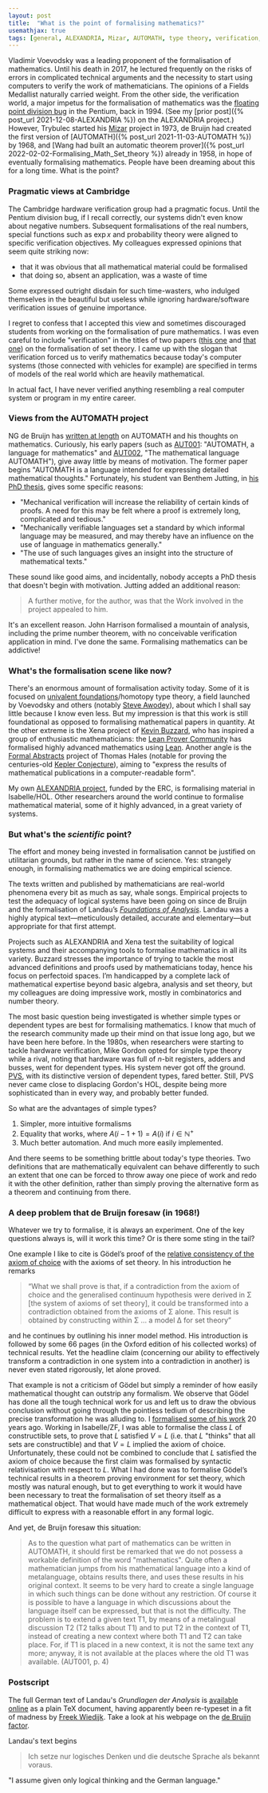 ```yaml
---
layout: post
title:  "What is the point of formalising mathematics?"
usemathjax: true 
tags: [general, ALEXANDRIA, Mizar, AUTOMATH, type theory, verification, NG de Bruijn, MJC Gordon, Kurt Gödel, formalised mathematics]
---
```


Vladimir Voevodsky was a leading proponent of the formalisation of mathematics. Until his death in 2017, he lectured frequently on the risks of errors in complicated technical arguments and the necessity to start using computers to verify the work of mathematicians. The opinions of a Fields Medallist naturally carried weight.
From the other side, the verification world, a major impetus for the formalisation of mathematics was the [floating point division bug](https://en.wikipedia.org/wiki/Pentium_FDIV_bug) in the Pentium, back in 1994.
(See my [prior post]({% post_url 2021-12-08-ALEXANDRIA %}) on the ALEXANDRIA project.)
However, Trybulec started his [Mizar](https://mizar.uwb.edu.pl/) project in 1973,
de Bruijn had created the first version of [AUTOMATH]({% post_url 2021-11-03-AUTOMATH %}) by 1968, 
and [Wang had built an automatic theorem prover]({% post_url 2022-02-02-Formalising_Math_Set_theory %}) already in 1958, in hope of eventually formalising mathematics.
People have been dreaming about this for a long time.
What is the point?

### Pragmatic views at Cambridge

The Cambridge hardware verification group had a pragmatic focus. Until the Pentium division bug, if I recall correctly, our systems didn't even know about negative numbers.
Subsequent formalisations of the real numbers, special functions such as $\exp x$ and probability theory were aligned to specific verification objectives.
My colleagues expressed opinions that seem quite striking now: 

* that it was obvious that all mathematical material could be formalised 
* that doing so, absent an application, was a waste of time

Some expressed outright disdain for such time-wasters, who indulged themselves in the beautiful but useless while ignoring hardware/software verification issues of genuine importance.

I regret to confess that I accepted this view and sometimes discouraged students from working on the formalisation of pure mathematics.
I was even careful to include "verification" in the titles of two papers
([this one](https://rdcu.be/bRiRv) and [that one](https://rdcu.be/bRiRA))
on the formalisation of set theory.
I came up with the slogan that verification forced us to verify mathematics because today's computer systems (those connected with vehicles for example) are specified in terms of models of the real world which are heavily mathematical.

In actual fact, I have never verified anything resembling a real computer system or program in my entire career.

### Views from the AUTOMATH project

NG de Bruijn has [written at length](https://automath.win.tue.nl/) on AUTOMATH and his thoughts on mathematics. Curiously, his early papers (such as [AUT001](https://automath.win.tue.nl/archive/webversion/aut001/aut001.html): "AUTOMATH, a language for mathematics"
and [AUT002](https://automath.win.tue.nl/archive/webversion/aut002/aut002.html), "The mathematical language AUTOMATH"), give away little by means of motivation.
The former paper begins "AUTOMATH is a language intended for expressing detailed mathematical thoughts." Fortunately, his student van Benthem Jutting, in [his PhD thesis](https://pure.tue.nl/ws/files/1710991/23183.pdf), gives some specific reasons:

* "Mechanical verification will increase the reliability of certain kinds of proofs. A need for this may be felt where a proof is extremely long, complicated and tedious."
* "Mechanically verifiable languages set a standard by which informal language may be measured, and may thereby have an influence on the use of language in mathematics generally."
* "The use of such languages gives an insight into the structure of mathematical texts."

These sound like good aims, and incidentally, nobody accepts a PhD thesis that doesn't begin with motivation. Jutting added an additional reason:

> A further motive, for the author, was that the Work involved in the project appealed to him.

It's an excellent reason. John Harrison formalised a mountain of analysis, including the prime number theorem, with no conceivable verification application in mind.
I've done the same.
Formalising mathematics can be addictive!

### What's the formalisation scene like now?

There's an enormous amount of formalisation activity today. Some of it is focused on [univalent foundations](https://ncatlab.org/nlab/show/univalent+foundations+for+mathematics)/homotopy type theory, a field launched by Voevodsky and others (notably [Steve Awodey](https://awodey.github.io)),
about which I shall say little because I know even less.
But my impression is that this work is still foundational as opposed to formalising mathematical papers in quantity.
At the other extreme is the Xena project of
[Kevin Buzzard](https://xenaproject.wordpress.com), 
who has inspired a group of enthusiastic mathematicians:
the [Lean Prover Community](https://leanprover-community.github.io)
has formalised highly advanced mathematics using [Lean](https://leanprover.github.io).
Another angle is the [Formal Abstracts](https://formalabstracts.github.io) project of Thomas Hales (notable for proving the centuries-old [Kepler Conjecture](https://doi.org/10.1017/fmp.2017.1)), aiming to "express the results of mathematical publications in a computer-readable form".

My own [ALEXANDRIA project](https://www.cl.cam.ac.uk/~lp15/Grants/Alexandria/), funded by the ERC, is formalising material in Isabelle/HOL.
Other researchers around the world continue to formalise mathematical material, some of it highly advanced, in a great variety of systems.

### But what's the *scientific* point?

The effort and money being invested in formalisation cannot be justified on utilitarian grounds, but rather in the name of science.
Yes: strangely enough, in formalising mathematics we are doing empirical science.

The texts written and published by mathematicians are real-world phenomena every bit as much as say, whale songs. Empirical projects to test the adequacy of logical systems have been going on since de Bruijn and the formalisation of Landau’s *[Foundations of Analysis](http://homepages.math.uic.edu/~kauffman/Landau.pdf)*. Landau was a highly atypical text—meticulously detailed, accurate and elementary—but appropriate for that first attempt.

Projects such as ALEXANDRIA and Xena test the suitability of logical systems and their accompanying tools to formalise mathematics in all its variety. Buzzard stresses the importance of trying to tackle the most advanced definitions and proofs used by mathematicians today, hence his focus on perfectoid spaces. I’m handicapped by a complete lack of mathematical expertise beyond basic algebra, analysis and set theory, but my colleagues are doing impressive work, mostly in combinatorics and number theory. 

The most basic question being investigated is whether simple types or dependent types are best for formalising mathematics.
I know that much of the research community made up their mind on that issue long ago, but we have been here before.
In the 1980s, when researchers were starting to tackle hardware verification,
Mike Gordon opted for simple type theory while a rival, noting that hardware was full of $n$-bit registers, adders and busses, went for dependent types.
His system never got off the ground.
[PVS](https://pvs.csl.sri.com), with its distinctive version of dependent types, fared better.
Still, PVS never came close to displacing Gordon's HOL, despite being more sophisticated than in every way, and probably better funded.

So what are the advantages of simple types?

1. Simpler, more intuitive formalisms
2. Equality that works, where $A(i-1+1)=A(i)$ if $i\in\mathbb{N}^{+}$
3. Much better automation. And much more easily implemented.

And there seems to be something brittle about today's type theories.
Two definitions that are mathematically equivalent can behave differently to such an extent
that one can be forced to throw away one piece of work and redo it with the other definition, rather than simply proving the alternative form as a theorem and continuing from there.

### A deep problem that de Bruijn foresaw (in 1968!)

Whatever we try to formalise, it is always an experiment. One of the key questions always is, will it work this time? Or is there some sting in the tail?

One example I like to cite is Gödel’s proof of the [relative consistency of the axiom of choice](https://www.pnas.org/doi/pdf/10.1073/pnas.24.12.556) with the axioms of set theory. In his introduction he remarks 

> “What we shall prove is that, if a contradiction from the axiom of choice and the generalised continuum hypothesis were derived in Σ [the system of axioms of set theory], it could be transformed into a contradiction obtained from the axioms of Σ alone. This result is obtained by constructing within Σ …  a model Δ for set theory” 

and he continues by outlining his inner model method. His introduction is followed by some 66 pages (in the Oxford edition of his collected works) of technical results. Yet the headline claim (concerning our ability to effectively transform a contradiction in one system into a contradiction in another) is never even stated rigorously, let alone proved. 

That example is not a criticism of Gödel but simply a reminder of how easily mathematical thought can outstrip any formalism. We observe that Gödel has done all the tough technical work for us and left us to draw the obvious conclusion without going through the pointless tedium of describing the precise transformation he was alluding to. I [formalised some of his work](https://doi.org/10.1112/S1461157000000449) 20 years ago.
Working in Isabelle/ZF, I was able to formalise the class $L$ of constructible sets, to prove that $L$ satisfied $V=L$ (i.e. that $L$ "thinks" that all sets are constructible) and that $V=L$ implied the axiom of choice. Unfortunately, these could not be combined to conclude that $L$ satisfied the axiom of choice because the first claim was formalised by syntactic relativisation with respect to $L$. What I had done was to formalise Gödel’s technical results in a theorem proving environment for set theory, which mostly was natural enough, but to get everything to work it would have been necessary to treat the formalisation of set theory itself as a mathematical object. That would have made much of the work extremely difficult to express with a reasonable effort in any formal logic.

And yet, de Bruijn foresaw this situation:

> As to the question what part of mathematics can be written in AUTOMATH,
> it should first be remarked that we do not possess a workable definition of
> the word "mathematics". 
> Quite often a mathematician jumps from his mathematical language into a kind of metalanguage, obtains results there, and uses these
> results in his original context. It seems to be very hard to create a single
> language in which such things can be done without any restriction. Of course
> it is possible to have a language in which discussions about the language itself can be expressed, but that is not the difficulty. 
> The problem is to extend a given text T1, by means of a metalingual discussion T2
> (T2 talks about T1) and to put T2 in the context of T1, 
> instead of creating a new context where
> both T1 and T2 can take place. For, if T1 is placed in a new context, it is
> not the same text any more; anyway, it is not available at the places where
> the old T1 was available.
(AUT001, p. 4)

### Postscript

The full German text of Landau's *Grundlagen der Analysis* is [available online](https://www.cs.ru.nl/~freek/factor/grundlagen.tex.gz) as a plain TeX document, having apparently been re-typeset in a fit of madness by [Freek Wiedijk](https://www.cs.ru.nl/~freek/).
Take a look at his webpage on the [de Bruijn factor](https://www.cs.ru.nl/~freek/factor/).

Landau's text begins

> Ich setze nur logisches Denken und die deutsche Sprache als bekannt voraus.

"I assume given only logical thinking and the German language."

